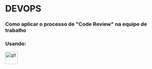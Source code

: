 
# DEVOPS
<h3 align="left">Como aplicar o processo de "Code Review" na equipe de trabalho</h3>
<p> </p>
<h3 align="left">Usando:</h3>
<p align="left"> <a href="https://git-scm.com/" target="_blank" rel="noreferrer"> <img src="https://www.vectorlogo.zone/logos/git-scm/git-scm-icon.svg" alt="git" width="40" height="40"/> </a> </p>   



